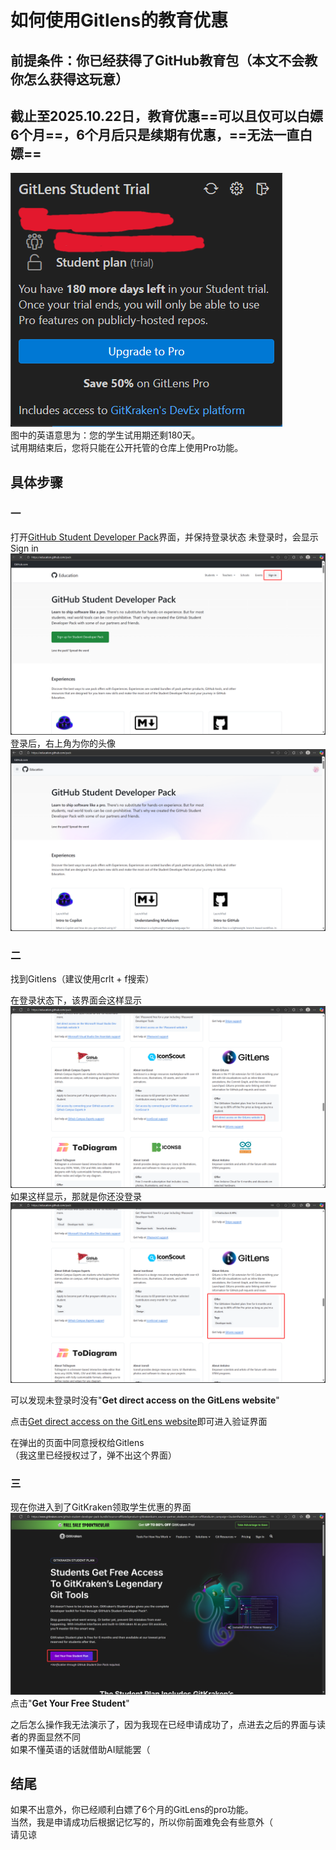 # 如何使用Gitlens的教育优惠  

## 前提条件：你已经获得了GitHub教育包（本文不会教你怎么获得这玩意）  

## 截止至2025.10.22日，教育优惠==可以且仅可以白嫖6个月==，6个月后只是续期有优惠，==无法一直白嫖==  

![VSCode中显示的信息](assets\images\post1\post1_1.png "VSCode中显示的信息")  
图中的英语意思为：您的学生试用期还剩180天。  
试用期结束后，您将只能在公开托管的仓库上使用Pro功能。  

## 具体步骤  

### 一  

打开[GitHub Student Developer Pack](https://education.github.com/pack)界面，并保持登录状态
未登录时，会显示Sign in  
![未登录时的界面](assets\images\post1\post1_2.png "未登录时的界面")  
登录后，右上角为你的头像  
![登录后的界面](assets\images\post1\post1_3.png "登录后的界面")  

### 二  

找到Gitlens（建议使用crlt + f搜索）  

在登录状态下，该界面会这样显示  
![登录后的界面](assets\images\post1\post1_4.png "登录后的界面")  
如果这样显示，那就是你还没登录  
![未登录时的界面](assets\images\post1\post1_5.png "未登录时的界面")  

可以发现未登录时没有"**Get direct access on the GitLens website**"

点击[Get direct access on the GitLens website](https://education.github.com/pack/redeem/gitlens-student)即可进入验证界面  

在弹出的页面中同意授权给Gitlens  
（我这里已经授权过了，弹不出这个界面）  

### 三  

现在你进入到了GitKraken领取学生优惠的界面  
![GitKraken的界面](assets\images\post1\post1_6.png "GitKraken的界面")  
点击"**Get Your Free Student**"  

之后怎么操作我无法演示了，因为我现在已经申请成功了，点进去之后的界面与读者的界面显然不同  
如果不懂英语的话就借助AI赋能罢（

## 结尾  

如果不出意外，你已经顺利白嫖了6个月的GitLens的pro功能。  
当然，我是申请成功后根据记忆写的，所以你前面难免会有些意外（  
请见谅  
